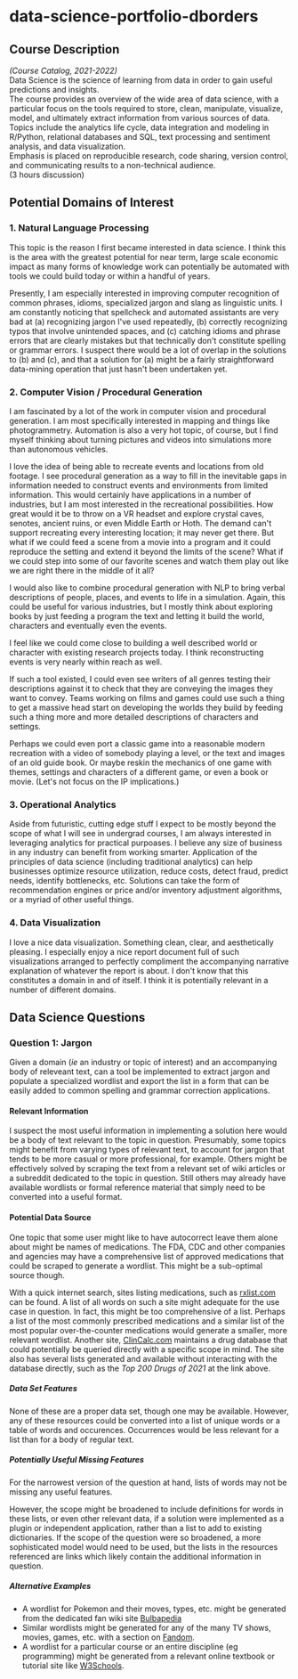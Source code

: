 # data-science-portfolio-dborders

## Course Description  
*(Course Catalog, 2021-2022)*  
Data Science is the science of learning from data in order to gain useful predictions and insights.  
The course provides an overview of the wide area of data science, with a particular focus on the tools required to store, clean, manipulate, visualize, model, and ultimately extract information from various sources of data.  
Topics include the analytics life cycle, data integration and modeling in R/Python, relational databases and SQL, text processing and sentiment analysis, and data visualization.  
Emphasis is placed on reproducible research, code sharing, version control, and communicating results to a non-technical audience.  
(3 hours discussion)

## Potential Domains of Interest  
### 1. Natural Language Processing  
   This topic is the reason I first became interested in data science. I think this is the area with the greatest potential for near term, large scale economic impact as many forms of knowledge work can potentially be automated with tools we could build today or within a handful of years.  

   Presently, I am especially interested in improving computer recognition of common phrases, idioms, specialized jargon and slang as linguistic units. I am constantly noticing that spellcheck and automated assistants are very bad at (a) recognizing jargon I've used repeatedly, (b) correctly recognizing typos that involve unintended spaces, and (c) catching idioms and phrase errors that are clearly mistakes but that technically don't constitute spelling or grammar errors. I suspect there would be a lot of overlap in the solutions to (b) and (c), and that a solution for (a) might be a fairly straightforward data-mining operation that just hasn't been undertaken yet.  

### 2. Computer Vision / Procedural Generation
I am fascinated by a lot of the work in computer vision and procedural generation. I am most specifically interested in mapping and things like photogrammetry. Automation is also a very hot topic, of course, but I find myself thinking about turning pictures and videos into simulations more than autonomous vehicles.  

I love the idea of being able to recreate events and locations from old footage. I see procedural generation as a way to fill in the inevitable gaps in information needed to construct events and environments from limited information. This would certainly have applications in a number of industries, but I am most interested in the recreational possibilities. How great would it be to throw on a VR headset and explore crystal caves, senotes, ancient ruins, or even Middle Earth or Hoth. The demand can't support recreating every interesting location; it may never get there. But what if we could feed a scene from a movie into a program and it could reproduce the setting and extend it beyond the limits of the scene? What if we could step into some of our favorite scenes and watch them play out like we are right there in the middle of it all? 

I would also like to combine procedural generation with NLP to bring verbal descriptions of people, places, and events to life in a simulation. Again, this could be useful for various industries, but I mostly think about exploring books by just feeding a program the text and letting it build the world, characters and eventually even the events. 

I feel like we could come close to building a well described world or character with existing research projects today. I think reconstructing events is very nearly within reach as well. 

If such a tool existed, I could even see writers of all genres testing their descriptions against it to check that they are conveying the images they want to convey. Teams working on films and games could use such a thing to get a massive head start on developing the worlds they build by feeding such a thing more and more detailed descriptions of characters and settings.

Perhaps we could even port a classic game into a reasonable modern recreation with a video of somebody playing a level, or the text and images of an old guide book. Or maybe reskin the mechanics of one game with themes, settings and characters of a different game, or even a book or movie. (Let's not focus on the IP implications.)

### 3. Operational Analytics  
Aside from futuristic, cutting edge stuff I expect to be mostly beyond the scope of what I will see in undergrad courses, I am always interested in leveraging analytics for practical purpoases. I believe any size of business in any industry can benefit from working smarter. Application of the principles of data science (including traditional analytics) can help businesses optimize resource utilization, reduce costs, detect fraud, predict needs, identify bottlenecks, etc. Solutions can take the form of recommendation engines or price and/or inventory adjustment algorithms, or a myriad of other useful things.  

### 4. Data Visualization  
I love a nice data visualization. Something clean, clear, and aesthetically pleasing. I especially enjoy a nice report document full of such visualizations arranged to perfectly compliment the accompanying narrative explanation of whatever the report is about. I don't know that this constitutes a domain in and of itself. I think it is potentially relevant in a number of different domains.

## Data Science Questions  
### Question 1: Jargon
Given a domain (*ie* an industry or topic of interest) and an accompanying body of releveant text, can a tool be implemented to extract jargon and populate a specialized wordlist and export the list in a form that can be easily added to common spelling and grammar correction applications.  

#### Relevant Information  
I suspect the most useful information in implementing a solution here would be a body of text relevant to the topic in question. Presumably, some topics might benefit from varying types of relevant text, to account for jargon that tends to be more casual or more professional, for example. Others might be effectively solved by scraping the text from a relevant set of wiki articles or a subreddit dedicated to the topic in question. Still others may already have available wordlists or formal reference material that simply need to be converted into a useful format.  

#### Potential Data Source  

One topic that some user might like to have autocorrect leave them alone about might be names of medications. The FDA, CDC and other companies and agencies may have a comprehensive list of approved medications that could be scraped to generate a wordlist. This might be a sub-optimal source though.  

With a quick internet search, sites listing medications, such as [rxlist.com](https://www.rxlist.com/drugs/alpha_a.htm) can be found. A list of all words on such a site might adequate for the use case in question. In fact, this might be too comprehensive of a list. Perhaps a list of the most commonly prescribed medications and a similar list of the most popular over-the-counter medications would generate a smaller, more relevant wordlist. Another site, [ClinCalc.com](https://clincalc.com/DrugStats/) maintains a drug database that could potentially be queried directly with a specific scope in mind. The site also has several lists generated and available without interacting with the database directly, such as the *Top 200 Drugs of 2021* at the link above.

##### Data Set Features  
None of these are a proper data set, though one may be available. However, any of these resources could be converted into a list of unique words or a table of words and occurences. Occurrences would be less relevant for a list than for a body of regular text.

##### Potentially Useful Missing Features
For the narrowest version of the question at hand, lists of words may not be missing any useful features. 

However, the scope might be broadened to include definitions for words in these lists, or even other relevant data, if a solution were implemented as a plugin or independent application, rather than a list to add to existing dictionaries. If the scope of the question were so broadened, a more sophisticated model would need to be used, but the lists in the resources referenced are links which likely contain the additional information in question. 

##### Alternative Examples  
- A wordlist for Pokemon and their moves, types, etc. might be generated from the dedicated fan wiki site [Bulbapedia](https://bulbapedia.bulbagarden.net/wiki/Main_Page)  
- Similar wordlists might be generated for any of the many TV shows, movies, games, etc. with a section on [Fandom](https://www.fandom.com/).
- A wordlist for a particular course or an entire discipline (eg programming) might be generated from a relevant online textbook or tutorial site like [W3Schools](https://www.w3schools.com/).
